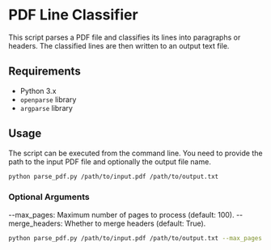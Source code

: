 # PDF Line Classifier

This script parses a PDF file and classifies its lines into paragraphs or headers. The classified lines are then written to an output text file.

## Requirements

- Python 3.x
- `openparse` library
- `argparse` library


## Usage
The script can be executed from the command line. You need to provide the path to the input PDF file and optionally the output file name.

```sh
python parse_pdf.py /path/to/input.pdf /path/to/output.txt
```

### Optional Arguments
--max_pages: Maximum number of pages to process (default: 100).
--merge_headers: Whether to merge headers (default: True).

```sh
python parse_pdf.py /path/to/input.pdf /path/to/output.txt --max_pages 50 --merge_headers False
```
